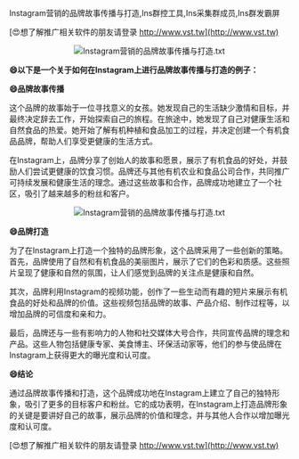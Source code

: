 Instagram营销的品牌故事传播与打造,Ins群控工具,Ins采集群成员,Ins群发霸屏

[😍想了解推广相关软件的朋友请登录 http://www.vst.tw](http://www.vst.tw)

 <center><img src="https://vst.tw/MP4/tuiguang/png/0.png" alt="Instagram营销的品牌故事传播与打造.txt"></center>

**😄以下是一个关于如何在Instagram上进行品牌故事传播与打造的例子：**

**😄品牌故事传播**

这个品牌的故事始于一位寻找意义的女孩。她发现自己的生活缺少激情和目标，并最终决定辞去工作，开始探索自己的旅程。在旅途中，她发现了自己对健康生活和自然食品的热爱。她开始了解有机种植和食品加工的过程，并决定创建一个有机食品品牌，帮助人们享受更健康的生活方式。

在Instagram上，品牌分享了创始人的故事和愿景，展示了有机食品的好处，并鼓励人们尝试更健康的饮食习惯。品牌还与其他有机农业和食品公司合作，共同推广可持续发展和健康生活的理念。通过这些故事和合作，品牌成功地建立了一个社区，吸引了越来越多的粉丝和客户。

 <center><img src="https://vst.tw/MP4/tuiguang/png/6.png" alt="Instagram营销的品牌故事传播与打造.txt"></center>

**😄品牌打造**

为了在Instagram上打造一个独特的品牌形象，这个品牌采用了一些创新的策略。首先，品牌使用了自然和有机食品的美丽图片，展示了它们的色彩和质感。这些照片呈现了健康和自然的氛围，让人们感觉到品牌的关注点是健康和自然。

其次，品牌利用Instagram的视频功能，创作了一些生动而有趣的短片来展示有机食品的好处和品牌的价值。这些视频包括品牌的故事、产品介绍、制作过程等，以增加品牌的可信度和亲和力。

最后，品牌还与一些有影响力的人物和社交媒体大号合作，共同宣传品牌的理念和产品。这些人物包括健康专家、美食博主、环保活动家等，他们的参与使品牌在Instagram上获得更大的曝光度和认可度。

**😄结论**

通过品牌故事传播和打造，这个品牌成功地在Instagram上建立了自己的独特形象，吸引了更多的目标客户和粉丝。它的成功表明，在Instagram上打造品牌形象的关键是要讲好自己的故事，展示品牌的价值和理念，并与其他人合作以增加曝光度和认可度。

[😍想了解推广相关软件的朋友请登录 http://www.vst.tw](http://www.vst.tw)



